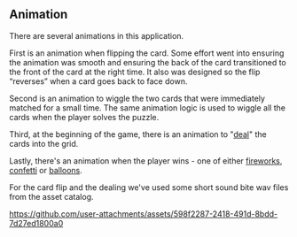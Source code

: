 ## Animation

There are several animations in this application. 

First is an animation when flipping the card. Some effort went into ensuring the animation was smooth and ensuring the back of the card transitioned to the front of the card at the right time. It also was designed so the flip “reverses” when a card goes back to face down.

Second is an animation to wiggle the two cards that were immediately matched for a small time. The same animation logic is used to wiggle all the cards when the player solves the puzzle.

Third, at the beginning of the game, there is an animation to "[deal](lab3/blob/e90abffa019419988c89aea64f039f4d16dd9f14/lab3/ContentView.swift#L238)" the cards into the grid.

Lastly, there's an animation when the player wins - one of either [fireworks](./lab3/FireworksView.swift), [confetti](./lab3/ConfettiView.swift) or [balloons](./lab3/BalloonAscentView.swift).

For the card flip and the dealing we've used some short sound bite wav files from the asset catalog.

https://github.com/user-attachments/assets/598f2287-2418-491d-8bdd-7d27ed1800a0

